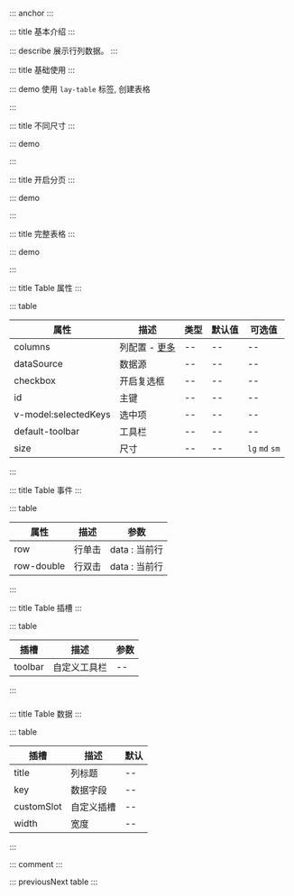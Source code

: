 ::: anchor
:::

::: title 基本介绍
:::

::: describe 展示行列数据。
:::

::: title 基础使用
:::

::: demo 使用 `lay-table` 标签, 创建表格

<template>
  <lay-table :columns="columns" :dataSource="dataSource">
    <template v-slot:username="{ data }"> {{data.username}} </template>
    <template v-slot:password="{ data }"> {{data.password}} </template>
    <template v-slot:operator="{ data }">
      <lay-button >修改</lay-button>
      <lay-button type="primary">删除</lay-button>
    </template>
  </lay-table>
</template>

<script>
import { ref } from 'vue'

export default {
  setup() {

    const columns = [
      {
        title:"账户",
        width:"200px",
        slot:"username",
        key:"username"
      },{
        title:"密码",
        width: "180px",
        slot:"password",
        key:"password"
      },{
        title:"年龄",
        width: "180px",
        key:"age"
      },{
        title:"操作",
        width: "180px",
        customSlot:"operator",
        key:"operator"
      }
    ]

    const dataSource = [
      {username:"root", password:"root", age:"18"},
      {username:"woow", password:"woow", age:"20"}
    ]

    return {
      columns,
      dataSource
    }
  }
}
</script>

:::

::: title 不同尺寸
:::

::: demo

<template>
  <lay-table :columns="columns" :dataSource="dataSource" size="lg">
    <template v-slot:username="{ data }"> {{data.username}} </template>
    <template v-slot:password="{ data }"> {{data.password}} </template>
    <template v-slot:operator="{ data }">
      <lay-button >修改</lay-button>
      <lay-button type="primary">删除</lay-button>
    </template>
  </lay-table>
</template>

<script>
import { ref } from 'vue'

export default {
  setup() {

    const columns = [
      {
        title:"账户",
        width:"200px",
        slot:"username",
        key:"username"
      },{
        title:"密码",
        width: "180px",
        slot:"password",
        key:"password"
      },{
        title:"年龄",
        width: "180px",
        key:"age"
      },{
        title:"操作",
        width: "180px",
        customSlot:"operator",
        key:"operator"
      }
    ]

    const dataSource = [
      {username:"root", password:"root", age:"18"},
      {username:"woow", password:"woow", age:"20"}
    ]

    return {
      columns,
      dataSource
    }
  }
}
</script>

:::

::: title 开启分页
:::

::: demo

<template>
  <lay-table :columns="columns" :dataSource="dataSource" :page="page" @change="change">
    <template v-slot:username="{ data }"> {{data.username}} </template>
    <template v-slot:password="{ data }"> {{data.password}} </template>
    <template v-slot:operator="{ data }">
      <lay-button >修改</lay-button>
      <lay-button type="primary">删除</lay-button>
    </template>
  </lay-table>
</template>

<script>
import { ref } from 'vue'

export default {
  setup() {
    
    const page = {
      total: 100,
      limit: 10,
      current: 2
    }

    const change = function({ current }){
      console.log("当前页:" + JSON.stringify(current))
    }

    const columns = [
      {
        title:"账户",
        width:"200px",
        slot:"username",
        key:"username"
      },{
        title:"密码",
        width: "180px",
        slot:"password",
        key:"password"
      },{
        title:"年龄",
        width: "180px",
        key:"age"
      },{
        title:"操作",
        width: "180px",
        customSlot:"operator",
        key:"operator"
      }
    ]

    const dataSource = [
      {username:"root", password:"root", age:"18"},
      {username:"woow", password:"woow", age:"20"}
    ]

    return {
      page,
      change,
      columns,
      dataSource
    }
  }
}
</script>

:::

::: title 完整表格
:::

::: demo

<template>
  <lay-table :columns="columns" id="id" :dataSource="dataSource" v-model:selectedKeys="selectedKeys"  :checkbox="checkbox" :default-toolbar="defaultToolbar" @row="rowClick">
    <template v-slot:toolbar>
      <lay-button size="sm">新增</lay-button>
      <lay-button size="sm">删除</lay-button>
    </template>
    <template v-slot:username="{ data }"> {{data.username}} </template>
    <template v-slot:password="{ data }"> {{data.password}} </template>
    <template v-slot:operator="{ data }">
      <lay-button >修改</lay-button>
      <lay-button type="primary">删除</lay-button>
    </template>
  </lay-table>
</template>

<script>
import { ref } from 'vue'

export default {
  setup() {

    const selectedKeys = ref(['1'])
    const checkbox = ref(true)
    const defaultToolbar = ref(true)

    const columns = [
      {
        title:"账户",
        width:"200px",
        customSlot:"username",
        key:"username"
      },{
        title:"密码",
        width: "180px",
        customSlot:"password",
        key:"password"
      },{
        title:"年龄",
        width: "180px",
        key:"age",
        sort: true
      },{
        title:"操作",
        width: "180px",
        customSlot:"operator",
        key:"operator"
      }
    ]

    const dataSource = [
      {id:"1", username:"root", password:"root", age:"18"},
      {id:"2", username:"woow", password:"woow", age:"20"}
    ]

    const rowClick = function(data) {
      console.log(JSON.stringify(data))
    }
    
    const rowDoubleClick = function(data) {
      console.log(JSON.stringify(data))
    }

    return {
      columns,
      dataSource,
      selectedKeys,
      checkbox,
      defaultToolbar,
      rowClick,
      rowDoubleClick
    }
  }
}
</script>

:::

::: title Table 属性
:::

::: table

| 属性                 | 描述                          | 类型 | 默认值 | 可选值         |
| -------------------- | ----------------------------- | ---- | ------ | -------------- |
| columns              | 列配置 - [更多](#tableColumn) | --   | --     | --             |
| dataSource           | 数据源                        | --   | --     | --             |
| checkbox             | 开启复选框                    | --   | --     | --             |
| id                   | 主键                          | --   | --     | --             |
| v-model:selectedKeys | 选中项                        | --   | --     | --             |
| default-toolbar      | 工具栏                        | --   | --     | --             |
| size                 | 尺寸                          | --   | --     | `lg` `md` `sm` |

:::

::: title Table 事件
:::

::: table

| 属性       | 描述   | 参数          |
| ---------- | ------ | ------------- |
| row        | 行单击 | data : 当前行 |
| row-double | 行双击 | data : 当前行 |

:::

::: title Table 插槽
:::

::: table

| 插槽    | 描述         | 参数 |
| ------- | ------------ | ---- |
| toolbar | 自定义工具栏 | --   |

:::

### <div id="tableColumn"></div>

::: title Table 数据
:::

::: table

| 插槽       | 描述       | 默认 |
| ---------- | ---------- | ---- |
| title      | 列标题     | --   |
| key        | 数据字段   | --   |
| customSlot | 自定义插槽 | --   |
| width      | 宽度       | --   |

:::

::: comment
:::

::: previousNext table
:::